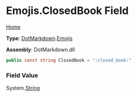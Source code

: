 # Emojis\.ClosedBook Field

[Home](../../../README.md)

**Type**: [DotMarkdown](../../README.md)\.[Emojis](../README.md)

**Assembly**: DotMarkdown\.dll

```csharp
public const string ClosedBook = ":closed_book:"
```

### Field Value

System\.[String](https://docs.microsoft.com/en-us/dotnet/api/system.string)